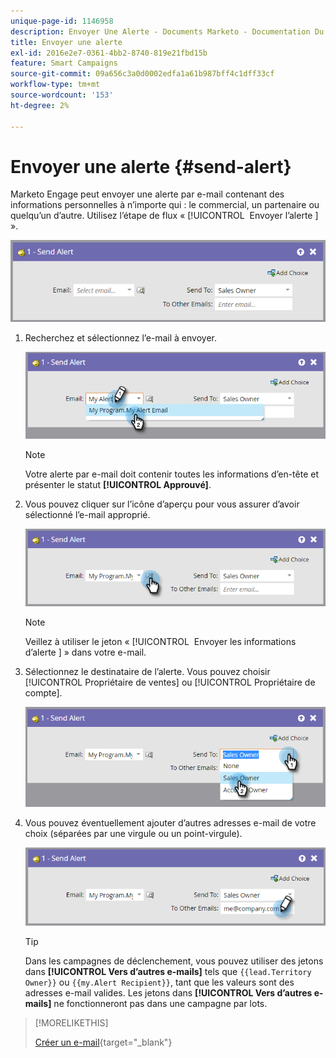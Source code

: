 ```yaml
---
unique-page-id: 1146958
description: Envoyer Une Alerte - Documents Marketo - Documentation Du Produit
title: Envoyer une alerte
exl-id: 2016e2e7-0361-4bb2-8740-819e21fbd15b
feature: Smart Campaigns
source-git-commit: 09a656c3a0d0002edfa1a61b987bff4c1dff33cf
workflow-type: tm+mt
source-wordcount: '153'
ht-degree: 2%

---
```


# Envoyer une alerte {#send-alert}

Marketo Engage peut envoyer une alerte par e-mail contenant des informations personnelles à n’importe qui : le commercial, un partenaire ou quelqu’un d’autre. Utilisez l’étape de flux « [!UICONTROL &#x200B; Envoyer l’alerte &#x200B;] ».

![](assets/send-alert-1.png)

1. Recherchez et sélectionnez l’e-mail à envoyer.

   ![](assets/send-alert-2.png)

   >[!NOTE]
   >
   >Votre alerte par e-mail doit contenir toutes les informations d’en-tête et présenter le statut **[!UICONTROL Approuvé]**.

1. Vous pouvez cliquer sur l’icône d’aperçu pour vous assurer d’avoir sélectionné l’e-mail approprié.

   ![](assets/send-alert-3.png)

   >[!NOTE]
   >
   >Veillez à utiliser le jeton « [!UICONTROL &#x200B; Envoyer les informations d’alerte &#x200B;] » dans votre e-mail.

1. Sélectionnez le destinataire de l’alerte. Vous pouvez choisir [!UICONTROL Propriétaire de ventes] ou [!UICONTROL Propriétaire de compte].

   ![](assets/send-alert-4.png)

1. Vous pouvez éventuellement ajouter d’autres adresses e-mail de votre choix (séparées par une virgule ou un point-virgule).

   ![](assets/send-alert-5.png)

   >[!TIP]
   >
   >Dans les campagnes de déclenchement, vous pouvez utiliser des jetons dans **[!UICONTROL Vers d’autres e-mails]** tels que `{{lead.Territory Owner}}` ou `{{my.Alert Recipient}}`, tant que les valeurs sont des adresses e-mail valides. Les jetons dans **[!UICONTROL Vers d’autres e-mails]** ne fonctionneront pas dans une campagne par lots.

>[!MORELIKETHIS]
>
>[Créer un e-mail](/help/marketo/product-docs/email-marketing/general/creating-an-email/create-an-email.md){target="_blank"}
